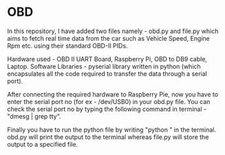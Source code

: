 OBD
===

In this repository, I have added two files namely - obd.py and file.py which aims to fetch real time data from the car such as Vehicle Speed, Engine Rpm etc. using their standard OBD-II PIDs.

Hardware used - OBD II UART Board, Raspberry Pi, OBD to DB9 cable, Laptop.
Software Libraries - pyserial library written in python (which encapsulates all the code required to transfer the data through a serial port).

After connecting the required hardware to Raspberry Pie, now you have to enter the serial port no (for ex - /dev/USB0) in your obd.py file.
You can check the serial port no by typing the following command in terminal - "dmesg | grep tty".

Finally you have to run the python file by writing "python <filename>" in the terminal. obd.py will print the output to the terminal whereas file.py will store the output to a specified file.
